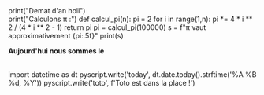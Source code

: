 <py-script>
    print("Demat d'an holl")
</py-script>
<br>
<py-script>  
    print("Calculons π :")
    def calcul_pi(n):
        pi = 2
        for i in range(1,n):
            pi *= 4 * i ** 2 / (4 * i ** 2 - 1)
        return pi
    pi = calcul_pi(100000)
    s = f"π vaut approximativement {pi:.5f}"
    print(s)
</py-script>
      <br>
      <strong><p>Aujourd'hui nous sommes le <label id='today'></label></p></strong>
      <br>
      <div id="toto" class="alert alert-primary"></div>
      <py-script>
      import datetime as dt
      pyscript.write('today', dt.date.today().strftime('%A %B %d, %Y'))      
      pyscript.write('toto', f'Toto est dans la place !')
</py-script>